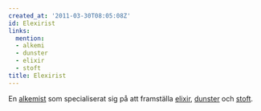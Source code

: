 ```yaml
---
created_at: '2011-03-30T08:05:08Z'
id: Elexirist
links:
  mention:
  - alkemi
  - dunster
  - elixir
  - stoft
title: Elexirist
---
```


En [alkemist] som specialiserat sig på att framställa [elixir], [dunster] och [stoft].

  [alkemist]: alkemi
  [elixir]: elixir
  [dunster]: dunster
  [stoft]: stoft